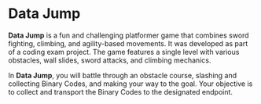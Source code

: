 # Data Jump

**Data Jump** is a fun and challenging platformer game that combines sword fighting, climbing, and agility-based movements. It was developed as part of a coding exam project. The game features a single level with various obstacles, wall slides, sword attacks, and climbing mechanics.

In **Data Jump**, you will battle through an obstacle course, slashing and collecting Binary Codes, and making your way to the goal. Your objective is to collect and transport the Binary Codes to the designated endpoint.

